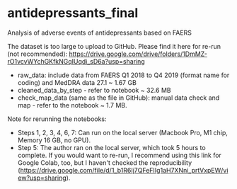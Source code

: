 # antidepressants_final
Analysis of adverse events of antidepressants based on FAERS


The dataset is too large to upload to GitHub. Please find it here for re-run (not recommended): https://drive.google.com/drive/folders/1DmMZ-rO1vcvWYchGKfkNGqIUqdi_sD6a?usp=sharing

* raw_data: include data from FAERS Q1 2018 to Q4 2019 (format name for coding) and MedDRA data 27.1 ~ 1.67 GB
* cleaned_data_by_step - refer to notebook ~ 32.6 MB
* check_map_data (same as the file in GitHub): manual data check and map - refer to the notebook ~ 1.7 MB.

Note for rerunning the notebooks:

* Steps 1, 2, 3, 4, 6, 7: Can run on the local server (Macbook Pro, M1 chip, Memory 16 GB, no GPU).
* Step 5: The author ran on the local server, which took 5 hours to complete. If you would want to re-run, I recommend using this link for Google Colab, too, but I haven't checked the reproducibility (https://drive.google.com/file/d/1_b1R6Ij7QFeFIIg1aH7XNni_prtVxpEW/view?usp=sharing).
